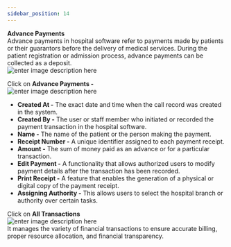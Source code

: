 ```yaml
---
sidebar_position: 14
---
```




**Advance Payments**  
Advance payments in hospital software refer to payments made by patients or
their guarantors before the delivery of medical services. During the patient
registration or admission process, advance payments can be collected as a
deposit.  
![enter image description
here](https://res.cloudinary.com/teleopdassets/image/upload/v1718002247/Screenshot_2024-06-10_122334_ifsd4p.png)

Click on **Advance Payments -**  
![enter image description
here](https://res.cloudinary.com/teleopdassets/image/upload/v1718004851/Screenshot_2024-06-10_122745_fxcpuc.png)

- **Created At -** The exact date and time when the call record was created in the system.
- **Created By -** The user or staff member who initiated or recorded the payment transaction in the hospital software.
- **Name -** The name of the patient or the person making the payment.
- **Receipt Number -** A unique identifier assigned to each payment receipt.
- **Amount -** The sum of money paid as an advance or for a particular transaction.
- **Edit Payment -** A functionality that allows authorized users to modify payment details after the transaction has been recorded.
- **Print Receipt -** A feature that enables the generation of a physical or digital copy of the payment receipt.
- **Assigning Authority -** This allows users to select the hospital branch or authority over certain tasks.

Click on **All Transactions**  
![enter image description
here](https://res.cloudinary.com/teleopdassets/image/upload/v1718009678/Screenshot_2024-06-10_142936_j6gcyk.png)  
It manages the variety of financial transactions to ensure accurate billing,
proper resource allocation, and financial transparency.
